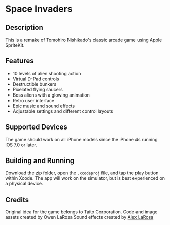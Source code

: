 # Space Invaders

## Description

This is a remake of Tomohiro Nishikado's classic arcade game using Apple SpriteKit.

## Features

* 10 levels of alien shooting action
* Virtual D-Pad controls
* Destructible bunkers
* Pixelated flying saucers
* Boss aliens with a glowing animation
* Retro user interface
* Epic music and sound effects
* Adjustable settings and different control layouts

## Supported Devices

The game should work on all iPhone models since the iPhone 4s running iOS 7.0 or later. 

## Building and Running

Download the zip folder, open the `.xcodeproj` file, and tap the play button within Xcode. The app will work on the simulator, but is best experienced on a physical device.

## Credits

Original idea for the game belongs to Taito Corporation.
Code and image assets created by Owen LaRosa
Sound effects created by [Alex LaRosa](https://www.facebook.com/profile.php?id=100010010267563&lst=100009343198477%3A100010010267563%3A1484707494)
